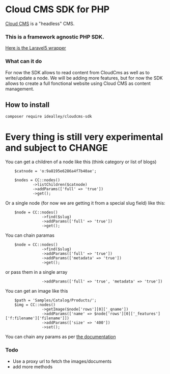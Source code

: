 # Cloud CMS SDK for PHP
[Cloud CMS](https://www.cloudcms.com/) is a "headless" CMS.

### This is a framework agnostic PHP SDK. 
[Here is the Laravel5  wrapper](https://github.com/idealley/cloudcms-laravel)

### What can it do

For now the SDK allows to read content from CloudCms as well as to write/update a node. We will be adding more features, but for now the SDK allows to create a full fonctional website using Cloud CMS as content management.

## How to install

`composer require idealley/cloudcms-sdk`

# Every thing is still very experimental and subject to CHANGE

You can get a children of a node like this (think category or list of blogs)

        $catnode = 'o:9a8195e6286a4f7b40ae';
   
        $nodes = CC::nodes()
                ->listChildren($catnode)
                ->addParams(['full' => 'true'])
                ->get(); 

Or a single node (for now we are getting it from a special slug field) like this:

        $node = CC::nodes()
                    ->find($slug)
                    ->addParams(['full' => 'true'])   
                    ->get();

You can chain paramas

        $node = CC::nodes()
                    ->find($slug)
                    ->addParams(['full' => 'true']) 
                    ->addParams(['metadata' => 'true'])   
                    ->get();           

or pass them in a single array

                    ->addParams(['full' => 'true', 'metadata' => 'true']) 

You can get an image like this

        $path = 'Samples/Catalog/Products/';            
        $img = CC::nodes()
                    ->getImage($node['rows'][0]['_qname'])
                    ->addParams(['name' => $node['rows'][0]['_features']['f:filename']['filename']])
                    ->addParams(['size' => '400'])
                    ->set();

You can chain any params as per [the documentation](https://www.cloudcms.com/documentation/application-server/services/node-urls.html) 

### Todo

* Use a proxy url to fetch the images/documents
* add more methods
